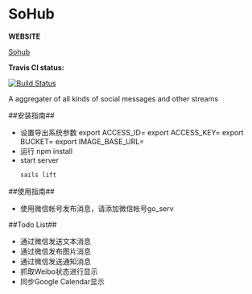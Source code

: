 # SoHub
**WEBSITE**

[Sohub](http://sohub.herokuapp.com/)

**Travis CI status:**

[![Build Status](https://travis-ci.org/wahyd4/sohub.png?branch=master)](https://travis-ci.org/wahyd4/sohub)

A aggregater of all kinds of social messages and other streams



##安装指南##

+ 设置导出系统参数
    export ACCESS_ID=
    export ACCESS_KEY=
    export BUCKET=
    export IMAGE_BASE_URL=
+ 运行 npm install
+ start server
  ```bash
  sails lift
  ```

##使用指南##

+ 使用微信帐号发布消息，请添加微信帐号go_serv

##Todo List##
 + 通过微信发送文本消息
 + 通过微信发布图片消息
 + 通过微信发送通知消息
 + 抓取Weibo状态进行显示
 + 同步Google Calendar显示
